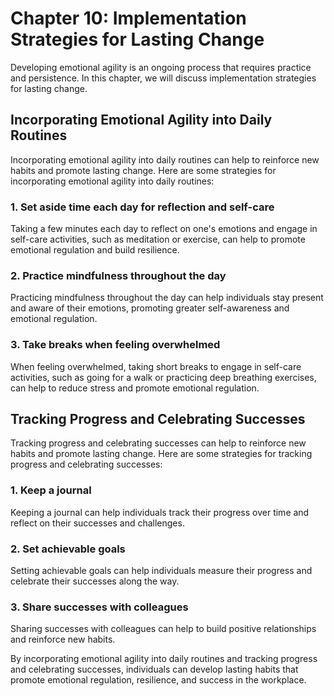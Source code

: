 Chapter 10: Implementation Strategies for Lasting Change
========================================================

Developing emotional agility is an ongoing process that requires practice and persistence. In this chapter, we will discuss implementation strategies for lasting change.

Incorporating Emotional Agility into Daily Routines
---------------------------------------------------

Incorporating emotional agility into daily routines can help to reinforce new habits and promote lasting change. Here are some strategies for incorporating emotional agility into daily routines:

### 1. Set aside time each day for reflection and self-care

Taking a few minutes each day to reflect on one's emotions and engage in self-care activities, such as meditation or exercise, can help to promote emotional regulation and build resilience.

### 2. Practice mindfulness throughout the day

Practicing mindfulness throughout the day can help individuals stay present and aware of their emotions, promoting greater self-awareness and emotional regulation.

### 3. Take breaks when feeling overwhelmed

When feeling overwhelmed, taking short breaks to engage in self-care activities, such as going for a walk or practicing deep breathing exercises, can help to reduce stress and promote emotional regulation.

Tracking Progress and Celebrating Successes
-------------------------------------------

Tracking progress and celebrating successes can help to reinforce new habits and promote lasting change. Here are some strategies for tracking progress and celebrating successes:

### 1. Keep a journal

Keeping a journal can help individuals track their progress over time and reflect on their successes and challenges.

### 2. Set achievable goals

Setting achievable goals can help individuals measure their progress and celebrate their successes along the way.

### 3. Share successes with colleagues

Sharing successes with colleagues can help to build positive relationships and reinforce new habits.

By incorporating emotional agility into daily routines and tracking progress and celebrating successes, individuals can develop lasting habits that promote emotional regulation, resilience, and success in the workplace.
